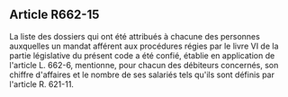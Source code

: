 Article R662-15
----
La liste des dossiers qui ont été attribués à chacune des personnes auxquelles
un mandat afférent aux procédures régies par le livre VI de la partie
législative du présent code a été confié, établie en application de l'article L.
662-6, mentionne, pour chacun des débiteurs concernés, son chiffre d'affaires et
le nombre de ses salariés tels qu'ils sont définis par l'article R. 621-11.
